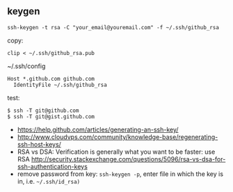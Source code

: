 ## keygen

`ssh-keygen -t rsa -C "your_email@youremail.com" -f ~/.ssh/github_rsa`

copy:

`clip < ~/.ssh/github_rsa.pub`

~/.ssh/config

```
Host *.github.com github.com
  IdentityFile ~/.ssh/github_rsa
```

test:

```
$ ssh -T git@github.com
$ ssh -T git@gist.github.com
```

- https://help.github.com/articles/generating-an-ssh-key/
- http://www.cloudvps.com/community/knowledge-base/regenerating-ssh-host-keys/
- RSA vs DSA: Verification is generally what you want to be faster: use RSA http://security.stackexchange.com/questions/5096/rsa-vs-dsa-for-ssh-authentication-keys
- remove password from key: `ssh-keygen -p`, enter file in which the key is in, i.e. `~/.ssh/id_rsa)`
